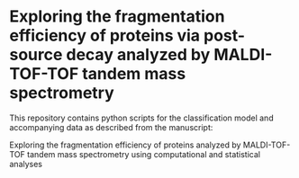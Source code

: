 # Exploring the fragmentation efficiency of proteins via post-source decay analyzed by MALDI-TOF-TOF tandem mass spectrometry 
This repository contains python scripts for the classification model and accompanying data as described from the manuscript:

Exploring the fragmentation efficiency of proteins analyzed by MALDI-TOF-TOF tandem mass spectrometry  using computational and statistical analyses
